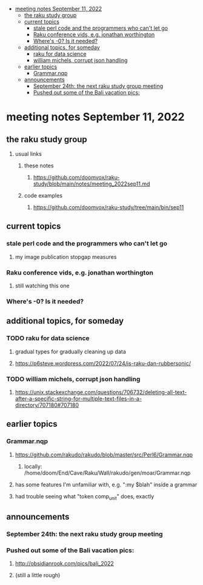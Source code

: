 - [meeting notes September 11, 2022](#org2bbc813)
  - [the raku study group](#org56a3f01)
  - [current topics](#orga2cd296)
    - [stale perl code and the programmers who can't let go](#org6617b8f)
    - [Raku conference vids, e.g. jonathan worthington](#org6e3b0f3)
    - [Where's -0?  Is it needed?](#orgf5aff4a)
  - [additional topics, for someday](#orgc0eba45)
    - [raku for data science](#org5284a2f)
    - [william michels, corrupt json handling](#org71a3a5b)
  - [earlier topics](#orgbaaffef)
    - [Grammar.nqp](#org8b782fc)
  - [announcements](#org3d4deb4)
    - [September 24th: the next raku study group meeting](#orgf96ef41)
    - [Pushed out some of the Bali vacation pics:](#org9c3c462)


<a id="org2bbc813"></a>

# meeting notes September 11, 2022


<a id="org56a3f01"></a>

## the raku study group

1.  usual links

    1.  these notes
    
        1.  <https://github.com/doomvox/raku-study/blob/main/notes/meeting_2022sep11.md>
    
    2.  code examples
    
        1.  <https://github.com/doomvox/raku-study/tree/main/bin/sep11>


<a id="orga2cd296"></a>

## current topics


<a id="org6617b8f"></a>

### stale perl code and the programmers who can't let go

1.  my image publication stopgap measures


<a id="org6e3b0f3"></a>

### Raku conference vids, e.g. jonathan worthington

1.  still watching this one


<a id="orgf5aff4a"></a>

### Where's -0?  Is it needed?


<a id="orgc0eba45"></a>

## additional topics, for someday


<a id="org5284a2f"></a>

### TODO raku for data science

1.  gradual types for gradually cleaning up data

2.  <https://p6steve.wordpress.com/2022/07/24/is-raku-dan-rubbersonic/>


<a id="org71a3a5b"></a>

### TODO william michels, corrupt json handling

1.  <https://unix.stackexchange.com/questions/706732/deleting-all-text-after-a-specific-string-for-multiple-text-files-in-a-directory/707180#707180>


<a id="orgbaaffef"></a>

## earlier topics


<a id="org8b782fc"></a>

### Grammar.nqp

1.  <https://github.com/rakudo/rakudo/blob/master/src/Perl6/Grammar.nqp>

    1.  locally: /home/doom/End/Cave/Raku/Wall/rakudo/gen/moar/Grammar.nqp

2.  has some features I'm unfamiliar with, e.g. ":my $blah" inside a grammar

3.  had trouble seeing what "token comp<sub>unit</sub>" does, exactly


<a id="org3d4deb4"></a>

## announcements


<a id="orgf96ef41"></a>

### September 24th: the next raku study group meeting


<a id="org9c3c462"></a>

### Pushed out some of the Bali vacation pics:

1.  <http://obsidianrook.com/pics/bali_2022>

2.  (still a little rough)
